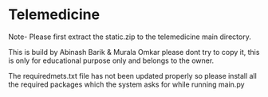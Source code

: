 # Telemedicine

Note- Please first extract the static.zip to the telemedicine main directory.


This is build by Abinash Barik & Murala Omkar please dont try to copy it, this is only for educational purpose only and belongs to the owner.

The requiredmets.txt file has not been updated properly so please install all the required packages which the system asks for while running main.py
